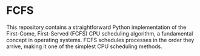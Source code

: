 # FCFS
This repository contains a straightforward Python implementation of the First-Come, First-Served (FCFS) CPU scheduling algorithm, a fundamental concept in operating systems. FCFS schedules processes in the order they arrive, making it one of the simplest CPU scheduling methods.

